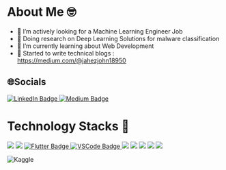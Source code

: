 # About Me 🤓
- 🔭 I’m actively looking for a Machine Learning Engineer Job
- 🔬 Doing research on Deep Learning Solutions for malware classification
- 🌱 I’m currently learning about Web Development
- 📄 Started to write technical blogs : https://medium.com/@jahezjohn18950

## 🌐Socials
<div id="badges">
  <a href="https://www.linkedin.com/in/jahez-abraham-johny/">
    <img src="https://img.shields.io/badge/LinkedIn-0077B5?style=for-the-badge&logo=linkedin&logoColor=white" alt="LinkedIn Badge"/>
  </a>
  <a href="https://medium.com/@jahezjohn18950">
    <img src="https://img.shields.io/badge/Medium-12100E?style=for-the-badge&logo=medium&logoColor=white" alt="Medium Badge"/>
  </a>
</div>

# Technology Stacks 🧮
<div id="badges">
  <a>
    <img src="![C++](https://img.shields.io/badge/c++-%2300599C.svg?style=for-the-badge&logo=c%2B%2B&logoColor=white)"/>
  </a>
  <a>
    <img src="![Python](https://img.shields.io/badge/python-3670A0?style=for-the-badge&logo=python&logoColor=ffdd54)"/>
  </a>
  <a href="">
    <img src="![Flutter](https://img.shields.io/badge/Flutter-%2302569B.svg?style=for-the-badge&logo=Flutter&logoColor=white)" alt="Flutter Badge"/>
  </a>
  <a href="">
    <img src="![Visual Studio Code](https://img.shields.io/badge/Visual%20Studio%20Code-0078d7.svg?style=for-the-badge&logo=visual-studio-code&logoColor=white)" alt="VSCode Badge"/>
  </a>
  <a>
    <img src="![LaTeX](https://img.shields.io/badge/latex-%23008080.svg?style=for-the-badge&logo=latex&logoColor=white)"/>
  </a>
  <a>
    <img src="![Keras](https://img.shields.io/badge/Keras-%23D00000.svg?style=for-the-badge&logo=Keras&logoColor=white)"/>
  </a>
  <a>
    <img src="![TensorFlow](https://img.shields.io/badge/TensorFlow-%23FF6F00.svg?style=for-the-badge&logo=TensorFlow&logoColor=whit"/>
  </a>
  <a>
    <img src="[Pandas](https://img.shields.io/badge/pandas-%23150458.svg?style=for-the-badge&logo=pandas&logoColor=white)"/>
  </a>
  <a>
    <img src="![NumPy](https://img.shields.io/badge/numpy-%23013243.svg?style=for-the-badge&logo=numpy&logoColor=white)"/>
  </a>
</div>

![Kaggle](https://img.shields.io/badge/Kaggle-035a7d?style=for-the-badge&logo=kaggle&logoColor=white)

<!--
**jahez07/jahez07** is a ✨ _special_ ✨ repository because its `README.md` (this file) appears on your GitHub profile.

Here are some ideas to get you started:

- 🔭 I’m currently working on ...
- 🌱 I’m currently learning ...
- 👯 I’m looking to collaborate on ...
- 🤔 I’m looking for help with ...
- 💬 Ask me about ...
- 📫 How to reach me: ...
- 😄 Pronouns: ...
- ⚡ Fun fact: ...
-->
